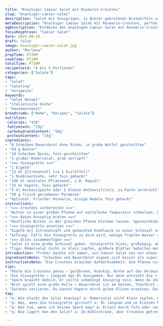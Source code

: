 ```yaml
---
title: "Knackiger Caesar Salat mit Rosmarin-Croutons"
slug: "knackiger-caesar-salat"
description: "Salat mit knusprigen, in Butter gebratenen Brotwürfeln sowie kross gebratenem Speck. Frischer Römersalat wird mit einer selbstgemachten, leicht säuerlichen Vinaigrette aus Eigelb, Zitronensaft, Knoblauch, Kapern und Anchovis vermengt, abgerundet durch frisch geriebenen Parmesan. Die Rosmarin-Croutons ersetzen klassische Knoblauchcroutons und geben einen würzigen Twist. Kleine Variationen im Ablauf und leichte Mengenänderungen sorgen für optimale Textur und Geschmack. Ein Klassiker, der auf Erfahrungen aus vielen gescheiterten Versuchen basiert, dabei flexibel bei Zutaten und Konsistenz ist."
metaDescription: "Knackiger Caesar Salat mit Rosmarin-Croutons, perfekter Genuss mit frischen Zutaten und hausgemachter Vinaigrette, einfach nachzubereiten."
ogDescription: "Entdecke den knackigen Caesar Salat mit Rosmarin-Croutons, der deinen Gaumen verwöhnt und satt macht, ohne überladen zu wirken."
focusKeyphrase: "Caesar Salat"
date: 2025-09-28
draft: false
image: knackiger-caesar-salat.jpg
author: "Marlena"
prepTime: PT20M
cookTime: PT18M
totalTime: PT38M
recipeYield: "4 bis 5 Portionen"
categories: ["Salate"]
tags:
- "Salat"
- "Catering"
- "Vorspeise"
keywords:
- "Salat Rezept"
- "italienische Küche"
- "Hausmannskost"
breadcrumb: ["Home", "Recipes", "Salate"]
nutrition: 
 calories: "430"
 fatContent: "33g"
 carbohydrateContent: "18g"
 proteinContent: "14g"
ingredients:
- "6 Scheiben Bauernbrot ohne Rinde, in grobe Würfel geschnitten"
- "50 g Butter"
- "10 Scheiben Bacon, fein geschnitten"
- "1 großer Römersalat, grob zerrupft"
- "=== Vinaigrette ==="
- "1 Eigelb"
- "12 ml Zitronensaft (ca 1 Esslöffel)"
- "1 Knoblauchzehe, sehr fein gehackt"
- "180 ml neutrales Pflanzenöl, z.B. Rapsöl"
- "25 ml Kapern, fein gehackt"
- "5 ml Anchovispaste oder 2 kleine Anchovisfilets, zu Paste zerdrückt"
- "50 g frisch geriebener Parmesan"
- "Optional: Frischer Rosmarin, einige Nadeln fein gehackt"
instructions:
- "=== Croutons vorbereiten ==="
- "Butter in einer großen Pfanne auf mittelhohe Temperatur schmelzen. Damit die Butter nicht verbrennt, eher mittlere Hitze, die Würfel hinein, goldbraun braten. Dabei gelegentlich wenden, bis Oberfläche knusprig und mit kleinen Bläschen. Dauer etwa 8 bis 12 Minuten, je nach Brotfeuchte. Das Knacken der durchgerösteten Kruste ist wichtiger als genaue Zeit. Gegen Ende Rosmarinnadeln zugeben - bringt Aroma, ersetzt klassischen Knoblauch. Herausnehmen, auf einem Teller mit Küchenpapier entfetten lassen, dabei ruhig noch warm lagern."
- "=== Bacon knusprig braten ==="
- "Restliche Butter in der gleichen Pfanne bleiben lassen. Speckscheiben direkt in die Pfanne gelegt und braten, bis sie spröde sind. Dabei Fett auslassen, gelegentlich wenden. Das leise Zischen verrät den richtigen Zeitpunkt: braun, nicht verbrannt. Auf Küchenpapier abtropfen lassen, damit der Salat nicht ölig wird."
- "=== Vinaigrette ansetzen ==="
- "Eigelb mit Zitronensaft und gehacktem Knoblauch in einer Schüssel verquirlen. Nicht zu schnell rühren, damit sich das Öl gut bindet. Das Pflanzenöl tröpfchenweise zugeben, anfangs Tropfen für Tropfen. Sobald die Konsistenz cremig wird, Öl in feinem Strahl zugeben und dabei kräftig mit dem Schneebesen rühren - ein bisschen wie Mayonnaise schlagen. Am Ende Kapern, Anchovis und ein Viertel des Parmesans unterheben. Bitte nicht alles auf einmal, lieber später noch Käse zum Bestreuen."
- "Achtung: Falls die Vinaigrette zu dick wird, wenige Tropfen Wasser oder etwas Zitronensaft untermengen - notfalls verwässern, bevor es ausflockt. Zuviel Salz vermeiden, da Kapern und Anchovis salzig sind."
- "=== Alles zusammenfügen ==="
- "Salat in eine große Schüssel geben. Vinaigrette hinzu, großzügig, aber nicht ertränken. Mit einem großen Löffel alles gleichmäßig vermengen, damit der Salat knackig bleibt und die Sauce überall haftet. Croûtons und Bacon dazugeben, noch einmal vorsichtig unterheben. Mit restlichem Parmesan bestreuen und frisch gemahlenem schwarzen Pfeffer würzen. Jetzt sofort servieren - sonst werden die Croutons pampig, die Texturen verlieren sich."
- "Tipp: Römersalat nicht zu klein zupfen, größere Blätter behalten mehr Biss. Beim Eierkochen Zeit sparen: Das Eigelb auf Raumtemperatur bringen, dann emulsionsfreudiger. Für vegane Variante Eigelb durch Sojajoghurt oder Avocado ersetzen, Knoblauch leicht anrösten statt roh, gibt Tiefe."
introduction: "Früher dachte ich immer, ein Caesar Salat sei nur etwas für Feinschmecker mit zu viel Zeit – falsch gedacht. Dieser Salat lebt von Texturen und der richtigen Balance. Nicht zu lasch, nicht zu sauer, genau wie ich ihn mag. Viele Rezeptversuche zeigten mir, wie schnell die Croutons schlapp werden, das Dressing gerinnt oder der Speck zäh wird. Wichtig: Geduld und die Augen offenhalten. Brot anrösten bis es knistert, Speck bis das Fett ausblubbert, Vinaigrette sämig und nicht zu wässrig. Dann entsteht ein Salat, der satt macht, ohne überfüllt zu wirken. Das Austauschen der Knoblauchcroutons gegen Rosmarin ist eine stille Revolution. Probier’s, streiche leise, aber wirksam mit ein paar Nadeln drüber – Aroma hat hier mehr Gewicht als Knoblauchbiss."
ingredientsNote: "Scheiben vom Bauernbrot eignen sich besser als superfrisches Toastbrot, weil sie stabiler sind und nicht zu schnell zerfallen. Wer keinen Bacon mag oder weniger Salz will, kann ihn durch geräucherten Tofu ersetzen – der gibt auch Biss und ein rauchiges Aroma. Butter bringt mehr Geschmack als Öl allein zum Croutonbraten, aber aufpassen, sie darf nicht dunkel werden, sonst bitter. Für die Vinaigrette lohnt es sich, frisches Ei zu verwenden und das Dressing nicht allzu lange stehen zu lassen. Kapern können leicht durch grüne Oliven ersetzt werden – bringt etwas Würze, weniger Säure. Parmesan frisch reiben, keine Fertigmischungen – das merkt man im Mund. Bei Knoblauch auf Menge achten, sonst dominiert er alles. Zitronensaft frisch gepresst, keine Flasche. Das alles garantiert den Unterschied zwischen fade und ‘ach, das schmeckt richtig nach Salat’."
instructionsNote: "Die Croutons brauchen Aufmerksamkeit: die Pfanne nicht verlassen, drehen, wenn sie anbräunen, sonst werden sie ungleichmäßig schlimm, nicht knusprig. Fett muss heiß genug sein, aber nicht rauchen – das ist der Gradmesser. Bacon im selben Fett wird sämig, nicht durchtrocknet. Für das Dressing wichtig: langsam Öl zugeben, das verhindert das Gerinnen, ihr müsst eine Emulsion aufbauen. Achtet auf die Konsistenz, dabei kann auch mal ein sehr kleiner Schuss Wasser helfen. Danach sofort die Zutaten zusammenbringen – Salat sollte frisch bleiben, kein Wasser ziehen oder schlapp werden. Parmesankäse ganz zum Schluss, der Schmelz macht’s. Pfeffer nach dem Anrichten mahlen, das ist aromatischer. Wenn zu viel übrig, lässt sich alles im Kühlschrank kurz lagern, Croutons separat, Dressing kräftiger durchziehen lassen, neue Kombination am Folgetag."
tips:
- "Röste die Croutons genau – goldbraun, knackig. Achte auf das Geräusch, wenn sie perfekt sind. Wenn sie knisternd aus der Pfanne kommen, sind sie richtig. Wenn sie ihre Farbe verloren haben, ist es zu spät. Rosmarin hinzufügen, bringt neues Aroma. Perfekt für einen Salat."
- "Die Vinaigrette – langsam das Öl dazugeben. Nur dann entsteht die richtige Emulsion. Wenn du zu schnell machst, wird es nichts. Nicht zu dick werden lassen. Ein Schuss Wasser hilft, sollte es zu fest sein. Immer wieder probieren. Kapern bringen Würze, also richtig dosieren."
- "Speck braucht Geduld. Er sollte unbedingt knusprig sein. Wenn du ihn zart magst, dann von der Hitze nehmen, nicht bräunen. Zuviel Fett auf dem Salat kann stören. Küchenpapier hilft, das überschüssige Fett loszuwerden. Alternativen sind vielleicht geräucherter Tofu, weniger salzig."
- "Brot spielt eine große Rolle – Bauernbrot ist am besten. Toastbrot zerfällt zu schnell, vor allem wenn zu frisch. Ein älteres Brot hat die richtige Struktur. Das sorgt für die crunchy Textur. Rösten bis zum perfekten Moment bringt mehr Geschmacksintensität."
- "Zutaten variieren. Du kannst Kapern durch grüne Oliven ersetzen. Das bringt eine andere Tiefe, dafür weniger saure Komponenten. Parmesan frisch reiben ist ein Muss. Beim Knoblauch aufpassen: Zuviel kann alles übertönen. Frisch gepresster Zitronensaft macht den Unterschied."
faq:
- "q: Wie bleibt der Salat knackig? a: Römersalat nicht klein zupfen. Grösse bewahren, so bleibt der Biss. Vinaigrette nicht auf den Salat kippen, nur leicht vermengen. Es ist wichtig. Wenn die Croutons zu lange liegen, verlieren sie ihre Knusprigkeit."
- "q: Was, wenn die Vinaigrette gerinnt? a: Öl langsam und in kleinen Mengen hinzufügen. Emulsion ist entscheidend. Fehlt das, einfach mit Wasser verdünnen, sollte helfen. Zitronensaft erst nach dem Binden einfüllen, dann bleibt alles stabiler."
- "q: Was tun, wenn ich keinen Speck mag? a: Ersatz durch Tofu oder vegetarische Würfel. Alles gleich braten. Knusprigen Effekt bekommst du auch. Mach es nicht zu trocken, bleibt spannend. Olivenöl ins Spiel bringen, für den Geschmack."
- "q: Wie lagert man den Salat? a: Im Kühlschrank, aber Croutons getrennt. Die verlieren sonst ihre Kroketheit. Dressing kräftiger durchziehen lassen. Vor dem Servieren Croutons nachträglich hinzufügen. Frisch bleibt die beste Option."

---
```

